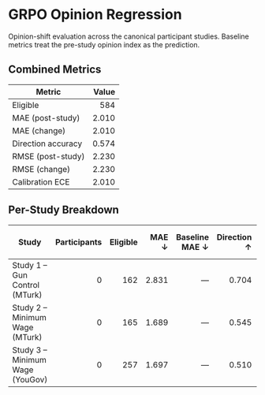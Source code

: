 # GRPO Opinion Regression

Opinion-shift evaluation across the canonical participant studies. Baseline metrics treat the pre-study opinion index as the prediction.

## Combined Metrics

| Metric | Value |
| --- | ---: |
| Eligible | 584 |
| MAE (post-study) | 2.010 |
| MAE (change) | 2.010 |
| Direction accuracy | 0.574 |
| RMSE (post-study) | 2.230 |
| RMSE (change) | 2.230 |
| Calibration ECE | 2.010 |

## Per-Study Breakdown

| Study | Participants | Eligible | MAE ↓ | Baseline MAE ↓ | Direction ↑ | Baseline Direction ↑ |
| --- | ---: | ---: | ---: | ---: | ---: | ---: |
| Study 1 – Gun Control (MTurk) | 0 | 162 | 2.831 | — | 0.704 | 0.074 |
| Study 2 – Minimum Wage (MTurk) | 0 | 165 | 1.689 | — | 0.545 | 0.061 |
| Study 3 – Minimum Wage (YouGov) | 0 | 257 | 1.697 | — | 0.510 | 0.058 |
